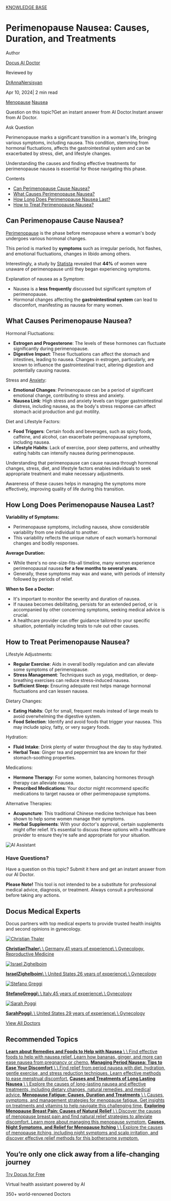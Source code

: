 [KNOWLEDGE BASE](https://docus.ai/knowledge-base)

# Perimenopause Nausea: Causes, Duration, and Treatments

Author

[Docus AI Doctor](https://docus.ai/ai-doctor)

Reviewed by

[DrAnnaNersisyan](https://docus.ai/author/dr-anna-nersisyan)

Apr 10, 2024\| 2 min read

[Menopause](https://docus.ai/tags/menopause) [Nausea](https://docus.ai/tags/nausea)

Question on this topic?Get an instant answer from AI Doctor.Instant answer from AI Doctor.

Ask Question

Perimenopause marks a significant transition in a woman's life, bringing various symptoms, including nausea. This condition, stemming from hormonal fluctuations, affects the gastrointestinal system and can be exacerbated by stress, diet, and lifestyle changes.

Understanding the causes and finding effective treatments for perimenopause nausea is essential for those navigating this phase.

Contents

- [Can Perimenopause Cause Nausea?](https://docus.ai/knowledge-base/perimenopause-nausea#can-perimenopause-cause-nausea)
- [What Causes Perimenopause Nausea?](https://docus.ai/knowledge-base/perimenopause-nausea#what-causes-perimenopause-nausea)
- [How Long Does Perimenopause Nausea Last?](https://docus.ai/knowledge-base/perimenopause-nausea#how-long-does-perimenopause-nausea-last)
- [How to Treat Perimenopause Nausea?](https://docus.ai/knowledge-base/perimenopause-nausea#how-to-treat-perimenopause-nausea)

## Can Perimenopause Cause Nausea?

[Perimenopause](https://docus.ai/symptoms-guide/perimenopause) is the phase before menopause where a woman's body undergoes various hormonal changes.

This period is marked by **symptoms** such as irregular periods, hot flashes, and emotional fluctuations, changes in libido among others.

Interestingly, a study by [Statista](https://www.statista.com/statistics/1242168/womens-knowledge-awareness-perimenopause-menopause-worldwide/) revealed that **44%** of women were unaware of perimenopause until they began experiencing symptoms.

Explanation of nausea as a Symptom:

- Nausea is a **less frequently** discussed but significant symptom of perimenopause.
- Hormonal changes affecting the **gastrointestinal system** can lead to discomfort, manifesting as nausea for many women.

## What Causes Perimenopause Nausea?

Hormonal Fluctuations:

- **Estrogen and Progesterone**: The levels of these hormones can fluctuate significantly during perimenopause.
- **Digestive Impact**: These fluctuations can affect the stomach and intestines, leading to nausea. Changes in estrogen, particularly, are known to influence the gastrointestinal tract, altering digestion and potentially causing nausea.

Stress and [Anxiety](https://docus.ai/knowledge-base/how-to-recognize-anxiety-in-yourself-and-others):

- **Emotional Changes**: Perimenopause can be a period of significant emotional change, contributing to stress and anxiety.
- **Nausea Link**: High stress and anxiety levels can trigger gastrointestinal distress, including nausea, as the body's stress response can affect stomach acid production and gut motility.

Diet and Lifestyle Factors:

- **Food Triggers**: Certain foods and beverages, such as spicy foods, caffeine, and alcohol, can exacerbate perimenopausal symptoms, including nausea.
- **Lifestyle Habits**: Lack of exercise, poor sleep patterns, and unhealthy eating habits can intensify nausea during perimenopause.

Understanding that perimenopause can cause nausea through hormonal changes, stress, diet, and lifestyle factors enables individuals to seek appropriate treatment and make necessary adjustments.

Awareness of these causes helps in managing the symptoms more effectively, improving quality of life during this transition.

## How Long Does Perimenopause Nausea Last?

**Variability of Symptoms:**

- Perimenopause symptoms, including nausea, show considerable variability from one individual to another.
- This variability reflects the unique nature of each woman’s hormonal changes and bodily responses.

**Average Duration:**

- While there's no one-size-fits-all timeline, many women experience perimenopausal nausea **for a few months to several years**.
- Generally, these symptoms may wax and wane, with periods of intensity followed by periods of relief.

**When to See a Doctor:**

- It's important to monitor the severity and duration of nausea.
- If nausea becomes debilitating, persists for an extended period, or is accompanied by other concerning symptoms, seeking medical advice is crucial.
- A healthcare provider can offer guidance tailored to your specific situation, potentially including tests to rule out other causes.

## How to Treat Perimenopause Nausea?

Lifestyle Adjustments:

- **Regular Exercise**: Aids in overall bodily regulation and can alleviate some symptoms of perimenopause.
- **Stress Management**: Techniques such as yoga, meditation, or deep-breathing exercises can reduce stress-induced nausea.
- **Sufficient Sleep:** Ensuring adequate rest helps manage hormonal fluctuations and can lessen nausea.

Dietary Changes:

- **Eating Habits**: Opt for small, frequent meals instead of large meals to avoid overwhelming the digestive system.
- **Food Selection**: Identify and avoid foods that trigger your nausea. This may include spicy, fatty, or very sugary foods.

Hydration:

- **Fluid Intake**: Drink plenty of water throughout the day to stay hydrated.
- **Herbal Teas**: Ginger tea and peppermint tea are known for their stomach-soothing properties.

Medications:

- **Hormone Therapy**: For some women, balancing hormones through therapy can alleviate nausea.
- **Prescribed Medications**: Your doctor might recommend specific medications to target nausea or other perimenopause symptoms.

Alternative Therapies:

- **Acupuncture**: This traditional Chinese medicine technique has been shown to help some women manage their symptoms.
- **Herbal** **Supplements**: With your doctor's approval, certain supplements might offer relief. It’s essential to discuss these options with a healthcare provider to ensure they’re safe and appropriate for your situation.

![AI Assistant](https://docus.ai/images/small-assistant.png)

### Have Questions?

Have a question on this topic? Submit it here and get an instant answer from our AI Doctor.

**Please Note!** This tool is not intended to be a substitute for professional medical advice, diagnosis, or treatment. Always consult a professional before taking any actions.

## Docus Medical Experts

Docus partners with top medical experts to provide trusted health insights and second opinions in gynecology.

[![Christian Thaler](https://docus.ai/_next/image?url=https%3A%2F%2Fdocus-live-cms-storage-us.s3.amazonaws.com%2Fnetwork_doctors%2Fprofile_pictures%2F6a1348b8aa2b0f6103484b9814cfc261.png&w=3840&q=100)](https://docus.ai/doctors/christian-thaler-271)

[**ChristianThaler**\\
\\
Germany,41 years of experience\\
\\
Gynecology, Reproductive Medicine](https://docus.ai/doctors/christian-thaler-271)

[![Israel Zighelboim](https://docus.ai/_next/image?url=https%3A%2F%2Fdocus-live-cms-storage-us.s3.amazonaws.com%2Fnetwork_doctors%2Fprofile_pictures%2F855539cf2ef975139ff98ed982f501df.png&w=3840&q=100)](https://docus.ai/doctors/israel-zighelboim-308)

[**IsraelZighelboim**\\
\\
United States,26 years of experience\\
\\
Gynecology](https://docus.ai/doctors/israel-zighelboim-308)

[![Stefano Greggi](https://docus.ai/_next/image?url=https%3A%2F%2Fdocus-live-cms-storage-us.s3.amazonaws.com%2Fnetwork_doctors%2Fprofile_pictures%2Fd645234a5fbc69b58c047878d2135f09.png&w=3840&q=100)](https://docus.ai/doctors/stefano-greggi-297)

[**StefanoGreggi**\\
\\
Italy,45 years of experience\\
\\
Gynecology](https://docus.ai/doctors/stefano-greggi-297)

[![Sarah Poggi](https://docus.ai/_next/image?url=https%3A%2F%2Fdocus-live-cms-storage-us.s3.amazonaws.com%2Fnetwork_doctors%2Fprofile_pictures%2Fa43757d2925c4575e20e59a8d46a1e62.png&w=3840&q=100)](https://docus.ai/doctors/sarah-poggi-443)

[**SarahPoggi**\\
\\
United States,29 years of experience\\
\\
Gynecology](https://docus.ai/doctors/sarah-poggi-443)

[View All Doctors](https://docus.ai/doctors)

## Recommended Topics

[**Learn about Remedies and Foods to Help with Nausea** \\
\\
Find effective foods to help with nausea relief. Learn how bananas, ginger, and more can ease nausea from pregnancy or chemo.](https://docus.ai/knowledge-base/remedies-and-foods-to-help-with-nausea) [**Managing Period Nausea: Tips to Ease Your Discomfort** \\
\\
Find relief from period nausea with diet, hydration, gentle exercise, and stress reduction techniques. Learn effective methods to ease menstrual discomfort.](https://docus.ai/knowledge-base/managing-period-nausea) [**Causes and Treatments of Long Lasting Nausea** \\
\\
Explore the causes of long-lasting nausea and effective treatments, including dietary changes, natural remedies, and medical advice.](https://docus.ai/knowledge-base/cases-of-long-lasting-nausea) [**Menopause Fatigue: Causes, Duration and Treatments** \\
\\
Causes, symptoms, and management strategies for menopause fatigue. Get insights on treatments and vitamins to help navigate this challenging time.](https://docus.ai/knowledge-base/menopause-fatigue) [**Exploring Menopause Breast Pain: Causes of Natural Relief** \\
\\
Discover the causes of menopause breast pain and find natural relief strategies to alleviate discomfort. Learn more about managing this menopause symptom.](https://docus.ai/knowledge-base/menopause-breast-pain) [**Causes, Night Symptoms, and Relief for Menopause Itching** \\
\\
Explore the causes of menopause itching, including night symptoms and scalp irritation, and discover effective relief methods for this bothersome symptom.](https://docus.ai/knowledge-base/relief-for-menopause-itching)

## You’re only one click away from a life-changing journey

[Try Docus for Free](https://my.docus.ai/auth/signup)

Virtual health assistant powered by AI

350+ world-renowned Doctors
